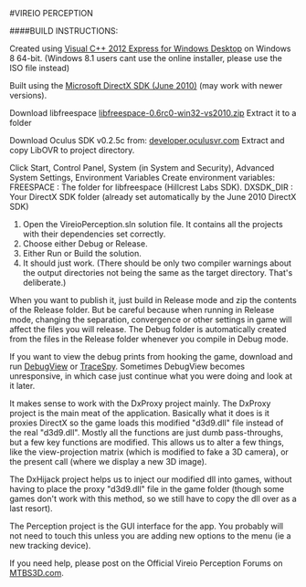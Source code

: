 #VIREIO PERCEPTION

####BUILD INSTRUCTIONS:

Created using [Visual C++ 2012 Express for Windows Desktop](http://www.microsoft.com/en-us/download/details.aspx?id=34673) on Windows 8 64-bit. 
(Windows 8.1 users cant use the online installer, please use the ISO file instead)

Built using the [Microsoft DirectX SDK (June 2010)](http://www.microsoft.com/en-au/download/details.aspx?id=6812) (may work with newer versions).

Download libfreespace [libfreespace-0.6rc0-win32-vs2010.zip](https://launchpad.net/libfreespace/+download)
Extract it to a folder

Download Oculus SDK v0.2.5c from: [developer.oculusvr.com](https://developer.oculusvr.com/)
Extract and copy LibOVR to project directory.

Click Start, Control Panel, System (in System and Security), Advanced System Settings, Environment Variables
Create environment variables:
	FREESPACE : The folder for libfreespace (Hillcrest Labs SDK).
	DXSDK_DIR : Your DirectX SDK folder (already set automatically by the June 2010 DirectX SDK)

1. Open the VireioPerception.sln solution file. It contains all the projects with their dependencies set correctly. 
2. Choose either Debug or Release. 
3. Either Run or Build the solution.
4. It should just work. 
(There should be only two compiler warnings about the output directories not being the same as the target directory. That's deliberate.)

When you want to publish it, just build in Release mode and zip the contents of the Release folder. 
But be careful because when running in Release mode, changing the separation, convergence or other settings in game will affect the files you will release.
The Debug folder is automatically created from the files in the Release folder whenever you compile in Debug mode. 

If you want to view the debug prints from hooking the game, download and run [DebugView](http://technet.microsoft.com/en-au/sysinternals/bb896647.aspx) or [TraceSpy](http://tracespy.codeplex.com/). 
Sometimes DebugView becomes unresponsive, in which case just continue what you were doing and look at it later.

It makes sense to work with the DxProxy project mainly. The DxProxy project is the main meat of the application. Basically what it does is it proxies DirectX so the game loads this modified "d3d9.dll" file instead of the real "d3d9.dll". Mostly all the functions are just dumb pass-throughs, but a few key functions are modified. This allows us to alter a few things, like the view-projection matrix (which is modified to fake a 3D camera), or the present call (where we display a new 3D image). 

The DxHijack project helps us to inject our modified dll into games, without having to place the proxy "d3d9.dll" file in the game folder (though some games don't work with this method, so we still have to copy the dll over as a last resort). 

The Perception project is the GUI interface for the app. You probably will not need to touch this unless you are adding new options to the menu (ie a new tracking device).

If you need help, please post on the Official Vireio Perception Forums on [MTBS3D.com](http://www.mtbs3d.com/phpBB/viewforum.php?f=141).
